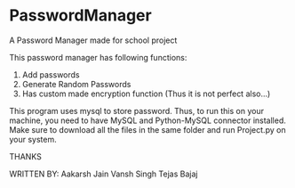 # PasswordManager
A Password Manager made for school project

This password manager has following functions:
1) Add passwords
2) Generate Random Passwords
3) Has custom made encryption function (Thus it is not perfect also...)

This program uses mysql to store password. Thus, to run this on your machine, you need to have MySQL and Python-MySQL connector installed.
Make sure to download all the files in the same folder and run Project.py on your system.

THANKS

WRITTEN BY:
Aakarsh Jain 
Vansh Singh
Tejas Bajaj

